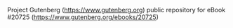 Project Gutenberg (https://www.gutenberg.org) public repository for eBook #20725 (https://www.gutenberg.org/ebooks/20725)
